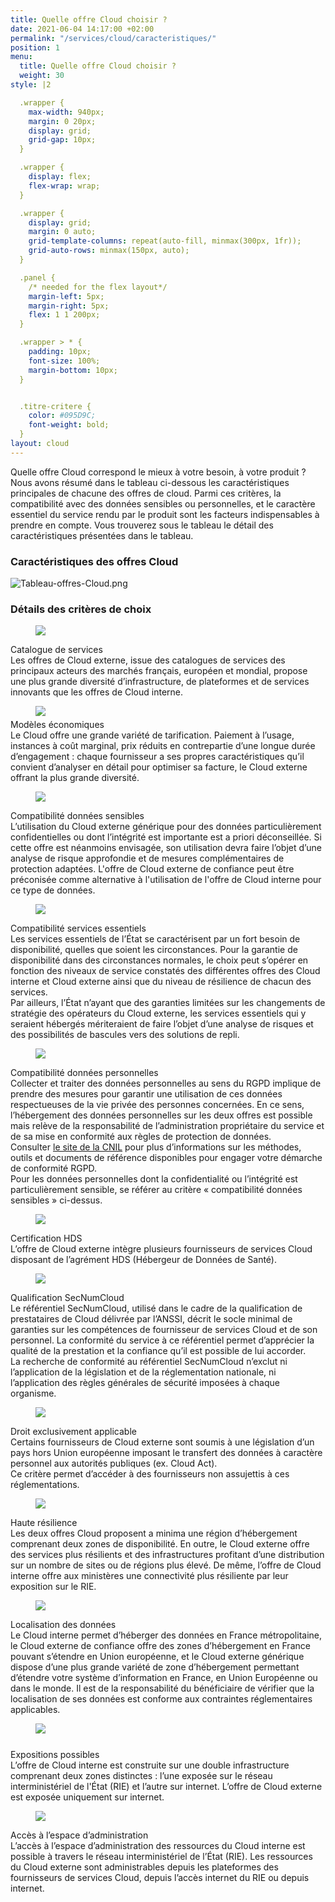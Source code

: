 ```yaml
---
title: Quelle offre Cloud choisir ?
date: 2021-06-04 14:17:00 +02:00
permalink: "/services/cloud/caracteristiques/"
position: 1
menu:
  title: Quelle offre Cloud choisir ?
  weight: 30
style: |2

  .wrapper {
    max-width: 940px;
    margin: 0 20px;
    display: grid;
    grid-gap: 10px;
  }

  .wrapper {
    display: flex;
    flex-wrap: wrap;
  }

  .wrapper {
    display: grid;
    margin: 0 auto;
    grid-template-columns: repeat(auto-fill, minmax(300px, 1fr));
    grid-auto-rows: minmax(150px, auto);
  }

  .panel {
    /* needed for the flex layout*/
    margin-left: 5px;
    margin-right: 5px;
    flex: 1 1 200px;
  }

  .wrapper > * {
    padding: 10px;
    font-size: 100%;
    margin-bottom: 10px;
  }


  .titre-critere {
    color: #095D9C;
    font-weight: bold;
  }
layout: cloud
---
```


Quelle offre Cloud correspond le mieux à votre besoin, à votre produit ?
Nous avons résumé dans le tableau ci-dessous les caractéristiques principales de chacune des offres de cloud. Parmi ces critères, la compatibilité avec des données sensibles ou personnelles, et le caractère essentiel du service rendu par le produit sont les facteurs indispensables à prendre en compte. Vous trouverez sous le tableau le détail des caractéristiques présentées dans le tableau.

### Caractéristiques des offres Cloud
![Tableau-offres-Cloud.png](/uploads/Tableau-offres-Cloud.png)

### Détails des critères de choix
<div class="wrapper">
<div class="panel"><figure class='image-center-left' style='width: 15%;'>
<img src="/uploads/Catalogue_de_services.svg"/>
</figure><div class="titre-critere">Catalogue de services</div>
Les offres de Cloud externe, issue des catalogues de services des principaux acteurs des marchés français, européen et mondial, propose une plus grande diversité d’infrastructure, de plateformes et de services innovants que les offres de Cloud interne.
</div>
<div class="panel"><figure class="image-center-left" style="width: 13%; margin-bottom: 5px">
<img src="/uploads/Modeles_economiques.svg"/></figure><div class="titre-critere">Modèles économiques</div>
Le Cloud offre une grande variété de tarification. Paiement à l’usage, instances à coût marginal, prix réduits en contrepartie d’une longue durée d’engagement : chaque fournisseur a ses propres caractéristiques qu’il convient d’analyser en détail pour optimiser sa facture, le Cloud externe offrant la plus grande diversité.</div>
<div class="panel"><figure class='image-center-left' style='width: 15%;'>
<img src="/uploads/Donnees_sensibles.svg"/></figure><div class="titre-critere">Compatibilité données sensibles</div>
L’utilisation du Cloud externe générique pour des données particulièrement confidentielles ou dont l’intégrité est importante est a priori déconseillée. Si cette offre est néanmoins envisagée, son utilisation devra faire l’objet d’une analyse de risque approfondie et de mesures complémentaires de protection adaptées. L'offre de Cloud externe de confiance peut être préconisée comme alternative à l'utilisation de l'offre de Cloud interne pour ce type de données.</div>
<div class="panel"><figure class='image-center-left' style='width: 16%;'>
<img src="/uploads/Services_essentiels.svg"/></figure><div class="titre-critere">Compatibilité services essentiels</div>
Les services essentiels de l’État se caractérisent par un fort besoin de disponibilité, quelles que soient les circonstances. Pour la garantie de disponibilité dans des circonstances normales, le choix peut s’opérer en fonction des niveaux de service constatés des différentes offres des Cloud interne et Cloud externe ainsi que du niveau de résilience de chacun des services. <br>Par ailleurs, l’État n’ayant que des garanties limitées sur les changements de stratégie des opérateurs du Cloud externe, les services essentiels qui y seraient hébergés mériteraient de faire l’objet d’une analyse de risques et des possibilités de bascules vers des solutions de repli.</div>
<div class="panel"><figure class='image-center-left' style='width: 15%;'>
<img src="/uploads/Donnees_personnelles.svg"/></figure><div class="titre-critere">Compatibilité données personnelles </div>
Collecter et traiter des données personnelles au sens du RGPD implique de prendre des mesures pour garantir une utilisation de ces données respectueuses de la vie privée des personnes concernées. En ce sens, l’hébergement des données personnelles sur les deux offres est possible mais relève de la responsabilité de l’administration propriétaire du service et de sa mise en conformité aux règles de protection de données.
<br>Consulter <a href="http://www.cnil.fr/" alt="le site de la CNIL - Lien externe">le site de la CNIL</a> pour plus d’informations sur les méthodes, outils et documents de référence disponibles pour engager votre démarche de conformité RGPD.
<br>Pour les données personnelles dont la confidentialité ou l’intégrité est particulièrement sensible, se référer au critère « compatibilité données sensibles » ci-dessus.
</div>
<div class="panel"><figure class='image-center-left' style='width: 13%;'>
<img src="/uploads/Certification_HDS.svg"/></figure><div class="titre-critere">Certification HDS</div>
L’offre de Cloud externe intègre plusieurs fournisseurs de services Cloud disposant de l’agrément HDS (Hébergeur de Données de Santé).</div>
<div class="panel"><figure class='image-center-left' style='width: 15%;'>
<img src="/uploads/Donnees_personnelles.svg"/></figure><div class="titre-critere">Qualification SecNumCloud</div>
Le référentiel SecNumCloud, utilisé dans le cadre de la qualification de prestataires de Cloud délivrée par l’ANSSI, décrit le socle minimal de garanties sur les compétences de fournisseur de services Cloud et de son personnel. La conformité du service à ce référentiel permet d’apprécier la qualité de la prestation et la confiance qu’il est possible de lui accorder.
<br>La recherche de conformité au référentiel SecNumCloud n’exclut ni l’application de la législation et de la réglementation nationale, ni l’application des règles générales de sécurité imposées à chaque organisme.
</div>
<div class="panel"><figure class='image-center-left' style='width: 30%;'>
<img src="/uploads/Droit.svg"/></figure><div class="titre-critere">Droit exclusivement applicable</div>
Certains fournisseurs de Cloud externe sont soumis à une législation d’un pays hors Union européenne imposant le transfert des données à caractère personnel aux autorités publiques (ex. Cloud Act). 
<br>Ce critère permet d’accéder à des fournisseurs non assujettis à ces réglementations.
</div>
<div class="panel"><figure class='image-center-left' style='width: 15%;'>
<img src="/uploads/Resilience.svg"/></figure><div class="titre-critere">Haute résilience</div>
Les deux offres Cloud proposent a minima une région d’hébergement comprenant deux zones de disponibilité. En outre, le Cloud externe offre des services plus résilients et des infrastructures profitant d’une distribution sur un nombre de sites ou de régions plus élevé. De même, l’offre de Cloud interne offre aux ministères une connectivité plus résiliente par leur exposition sur le RIE.</div>
<div class="panel"><figure class='image-center-left' style='width: 15%;'>
<img src="/uploads/Localisation_des_donnees.svg"/></figure><div class="titre-critere">Localisation des données</div>Le Cloud interne permet d’héberger des données en France métropolitaine, le Cloud externe de confiance offre des zones d’hébergement en France pouvant s’étendre en Union européenne, et le Cloud externe générique dispose d’une plus grande variété de zone d’hébergement permettant d’étendre votre système d’information en France, en Union Européenne ou dans le monde. Il est de la responsabilité du bénéficiaire de vérifier que la localisation de ses données est conforme aux contraintes réglementaires applicables.</div>
<div class="panel"><figure class='image-center-left' style='width: 12%; margin-bottom: 25px'>
<img src="/uploads/Expositions_possibles.svg"/></figure><div class="titre-critere">Expositions possibles</div>L’offre de Cloud interne est construite sur une double infrastructure comprenant deux zones distinctes : l’une exposée sur le réseau interministériel de l'État (RIE) et l’autre sur internet. L’offre de Cloud externe est exposée uniquement sur internet.</div>
<div class="panel"><figure class='image-center-left' style='width: 16%;'>
<img src="/uploads/Acces_a_lespace_dadministration.svg"/></figure><div class="titre-critere">Accès à l’espace d’administration</div>L’accès à l’espace d’administration des ressources du Cloud interne est possible à travers le réseau interministériel de l’État (RIE). Les ressources du Cloud externe sont administrables depuis les plateformes des fournisseurs de services Cloud, depuis l’accès internet du RIE ou depuis internet.</div>
</div>